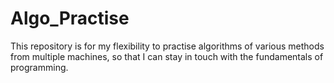 # Algo_Practise

This repository is for my flexibility to practise algorithms of various methods from multiple machines, so that I can stay in touch with the fundamentals of programming.  

